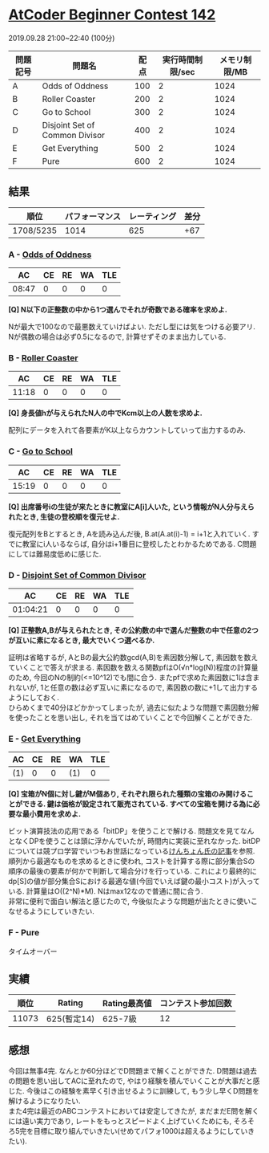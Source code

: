 # [AtCoder Beginner Contest 142](https://atcoder.jp/contests/abc142)
2019.09.28 21:00~22:40 (100分)

| 問題記号 | 問題名 | 配点 | 実行時間制限/sec | メモリ制限/MB |
----|----|----|----|----
| A | Odds of Oddness | 100 | 2 | 1024 |
| B | Roller Coaster | 200 | 2 | 1024 |
| C | Go to School | 300 | 2 | 1024 |
| D | Disjoint Set of Common Divisor | 400 | 2 | 1024 |
| E | Get Everything | 500 | 2 | 1024 |
| F | Pure | 600 | 2 | 1024 |

## 結果
| 順位 | パフォーマンス | レーティング | 差分 |
----|----|----|----
| 1708/5235 | 1014 | 625 | +67 |

### A - [Odds of Oddness](https://atcoder.jp/contests/abc142/tasks/abc142_a)
| AC | CE | RE | WA | TLE |
----|----|----|----|----
| 08:47 | 0 | 0 | 0 | 0 |

**[Q] N以下の正整数の中から1つ選んでそれが奇数である確率を求めよ.**

Nが最大で100なので最悪数えていけばよい. ただし型には気をつける必要アリ. Nが偶数の場合は必ず0.5になるので, 計算せずそのまま出力している.

### B - [Roller Coaster](https://atcoder.jp/contests/abc142/tasks/abc142_b)
| AC | CE | RE | WA | TLE |
----|----|----|----|----
| 11:18 | 0 | 0 | 0 | 0 |

**[Q] 身長値hが与えられたN人の中でKcm以上の人数を求めよ.**

配列にデータを入れて各要素がK以上ならカウントしていって出力するのみ.

### C - [Go to School](https://atcoder.jp/contests/abc142/tasks/abc142_c)
| AC | CE | RE | WA | TLE |
----|----|----|----|----
| 15:19 | 0 | 0 | 0 | 0 |

**[Q] 出席番号iの生徒が来たときに教室にA[i]人いた, という情報がN人分与えられたとき, 生徒の登校順を復元せよ.**

復元配列をBとするとき, Aを読み込んだ後, B.at(A.at(i)-1) = i+1と入れていく. すでに教室にi人いるならば, 自分はi+1番目に登校したとわかるためである. C問題にしては難易度低めに感じた.

### D - [Disjoint Set of Common Divisor](https://atcoder.jp/contests/abc142/tasks/abc142_d)
| AC | CE | RE | WA | TLE |
----|----|----|----|----
| 01:04:21 | 0 | 0 | 0 | 0 |

**[Q] 正整数A,Bが与えられたとき, その公約数の中で選んだ整数の中で任意の2つが互いに素になるとき, 最大でいくつ選べるか.**

証明は省略するが, AとBの最大公約数gcd(A,B)を素因数分解して, 素因数を数えていくことで答えが求まる. 素因数を数える関数pfはO(√n*log(N))程度の計算量のため, 今回のNの制約(<=10^12)でも間に合う. またpfで求めた素因数に1は含まれないが, 1と任意の数は必ず互いに素になるので, 素因数の数に+1して出力するようにしておく.  
ひらめくまで40分ほどかかってしまったが, 過去に似たような問題で素因数分解を使ったことを思い出し, それを当てはめていくことで今回解くことができた.

### E - [Get Everything](https://atcoder.jp/contests/abc142/tasks/abc142_e)
| AC | CE | RE | WA | TLE |
----|----|----|----|----
| (1) | 0 | 0 | (1) | 0 |

**[Q] 宝箱がN個に対し鍵がM個あり, それぞれ限られた種類の宝箱のみ開けることができる. 鍵は価格が設定されて販売されている. すべての宝箱を開ける為に必要な最小費用を求めよ.**

ビット演算技法の応用である「bitDP」を使うことで解ける. 問題文を見てなんとなくDPを使うことは頭に浮かんでいたが, 時間内に実装に至れなかった. bitDPについては競プロ学習でいつもお世話になっている[けんちょん氏の記事](https://qiita.com/drken/items/7c6ff2aa4d8fce1c9361#bit-dp)を参照.  
順列から最適なものを求めるときに使われ, コストを計算する際に部分集合Sの順序の最後の要素が何かで判断して場合分けを行っている. これにより最終的にdp[S]の値が部分集合Sにおける最適な値(今回でいえば鍵の最小コスト)が入っている. 計算量はO((2^N)\*M). Nはmax12なので普通に間に合う.  
非常に便利で面白い解法と感じたので, 今後似たような問題が出たときに使いこなせるようにしていきたい.

### F - Pure
タイムオーバー

## 実績
| 順位 | Rating | Rating最高値 | コンテスト参加回数 |
----|----|----|----
| 11073 | 625(暫定14) | 625-7級 | 12 |

## 感想
今回は無事4完. なんとか60分ほどでD問題まで解くことができた. D問題は過去の問題を思い出してACに至れたので, やはり経験を積んでいくことが大事だと感じた. 今後はこの経験を素早く引き出せるように訓練して, もう少し早くD問題を解けるようになりたい.  
また4完は最近のABCコンテストにおいては安定してきたが, まだまだE問を解くには遠い実力であり, レートをもっとスピードよく上げていくためにも, そろそろ5完を目標に取り組んでいきたい(せめてパフォ1000は超えるようにしていきたい).
